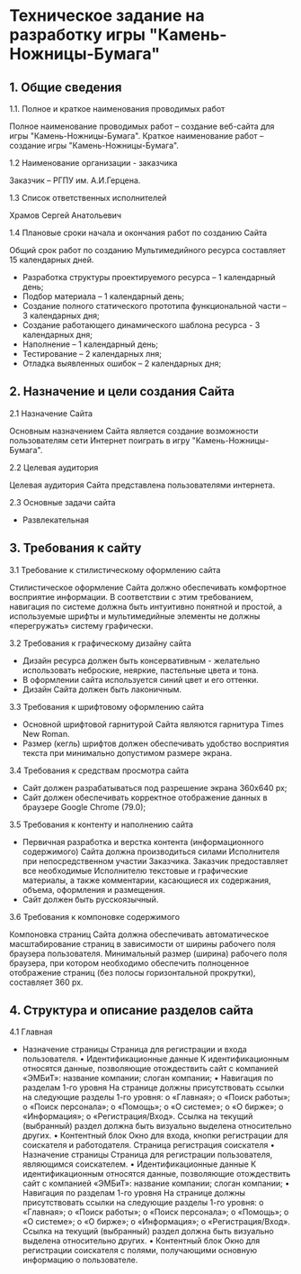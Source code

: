 # Техническое задание на разработку игры "Камень-Ножницы-Бумага"

## 1.	Общие сведения
1.1.	Полное и краткое наименования проводимых работ

Полное наименование проводимых работ – создание веб-сайта для игры "Камень-Ножницы-Бумага". Краткое наименование работ – создание игры "Камень-Ножницы-Бумага".

1.2	Наименование организации - заказчика

Заказчик – РГПУ им. А.И.Герцена.

1.3	Список ответственных исполнителей

Храмов Сергей Анатольевич

1.4	Плановые сроки начала и окончания работ по созданию Сайта

Общий срок работ по созданию Мультимедийного ресурса составляет 15 календарных дней.
* Разработка структуры проектируемого ресурса – 1 календарный день;
* Подбор материала – 1 календарный день;
*	Создание полного статического прототипа функциональной части – 3 календарных дня;
*	Создание работающего динамического шаблона ресурса - 3 календарных дня;
*	Наполнение – 1 календарный день;
*	Тестирование – 2 календарных лня;
*	Отладка выявленных ошибок – 2 календарных дня;

## 2.	Назначение и цели создания Сайта
2.1	Назначение Сайта

Основным назначением Сайта является создание возможности пользователям сети Интернет поиграть в игру "Камень-Ножницы-Бумага".

2.2	Целевая аудитория

Целевая аудитория Сайта представлена пользователями интернета.

2.3	Основные задачи сайта
* Развлекательная

## 3.	Требования к сайту

3.1	Требование к стилистическому оформлению сайта

Стилистическое оформление Сайта должно обеспечивать комфортное восприятие информации. В соответствии с этим требованием, навигация по системе должна быть интуитивно понятной и простой, а используемые шрифты и мультимедийные элементы не должны «перегружать» систему графически.

3.2	Требования к графическому дизайну сайта
*	Дизайн ресурса должен быть консервативным - желательно использовать неброские, неяркие, пастельные цвета и тона.
*	В оформлении сайта используется синий цвет и его оттенки.
*	Дизайн Сайта должен быть лаконичным.

3.3	Требования к шрифтовому оформлению сайта

*	Основной шрифтовой гарнитурой Сайта являются гарнитура Times New Roman.  
*	Размер (кегль) шрифтов должен обеспечивать удобство восприятия текста при минимально допустимом размере экрана.

3.4	Требования к средствам просмотра сайта

*	Сайт  должен разрабатываться под разрешение экрана 360x640 px;
*	Сайт должен обеспечивать корректное отображение данных в браузере Google Chrome (79.0);

3.5	Требования к контенту и наполнению сайта
*	Первичная разработка и верстка контента (информационного содержимого) Сайта должна производиться силами Исполнителя при непосредственном участии Заказчика. Заказчик предоставляет все необходимые Исполнителю текстовые и графические материалы, а также комментарии, касающиеся их содержания, объема, оформления и размещения.
*	Сайт должен быть русскоязычный.

3.6	Требования к компоновке содержимого

Компоновка страниц Сайта должна обеспечивать автоматическое масштабирование страниц в зависимости от ширины рабочего поля браузера пользователя. Минимальный размер (ширина) рабочего поля браузера, при котором необходимо обеспечить полноценное отображение страниц (без полосы горизонтальной прокрутки), составляет 360 px.

## 4.	Структура и описание разделов сайта

4.1	Главная
*	Назначение страницы
Страница для регистрации и входа пользователя.
•	Идентификационные данные
К идентификационным относятся данные, позволяющие отождествить сайт с компанией «ЭМБиТ»:
название компании;
слоган компании;
•	Навигация по разделам 1-го уровня
На странице должны присутствовать ссылки на следующие разделы 1-го уровня:
o	«Главная»;
o	«Поиск работы»;
o	«Поиск персонала»;
o	«Помощь»;
o	«О системе»;
o	«О бирже»;
o	«Информация»;
o	«Регистрация/Вход».
Ссылка на текущий (выбранный) раздел должна быть визуально выделена относительно других.
•	Контентный блок
Окно для входа, кнопки регистрации для соискателя и работодателя.
Страница регистрация соискателя
•	Назначение страницы
Страница для регистрации пользователя, являющимся соискателем.
•	Идентификационные данные
К идентификационным относятся данные, позволяющие отождествить сайт с компанией «ЭМБиТ»:
название компании;
слоган компании;
•	Навигация по разделам 1-го уровня
На странице должны присутствовать ссылки на следующие разделы 1-го уровня:
o	«Главная»;
o	«Поиск работы»;
o	«Поиск персонала»;
o	«Помощь»;
o	«О системе»;
o	«О бирже»;
o	«Информация»;
o	«Регистрация/Вход».
Ссылка на текущий (выбранный) раздел должна быть визуально выделена относительно других.
•	Контентный блок
Окно для  регистрации соискателя с полями, получающими основную информацию о пользователе.
